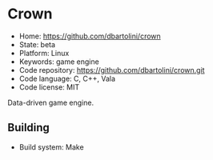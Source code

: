 # Crown

- Home: https://github.com/dbartolini/crown
- State: beta
- Platform: Linux
- Keywords: game engine
- Code repository: https://github.com/dbartolini/crown.git
- Code language: C, C++, Vala
- Code license: MIT

Data-driven game engine.

## Building

- Build system: Make
